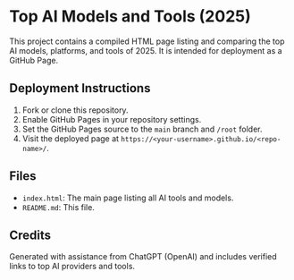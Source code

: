 # Top AI Models and Tools (2025)

This project contains a compiled HTML page listing and comparing the top AI models, platforms, and tools of 2025. It is intended for deployment as a GitHub Page.

## Deployment Instructions

1. Fork or clone this repository.
2. Enable GitHub Pages in your repository settings.
3. Set the GitHub Pages source to the `main` branch and `/root` folder.
4. Visit the deployed page at `https://<your-username>.github.io/<repo-name>/`.

## Files

- `index.html`: The main page listing all AI tools and models.
- `README.md`: This file.

## Credits

Generated with assistance from ChatGPT (OpenAI) and includes verified links to top AI providers and tools.
